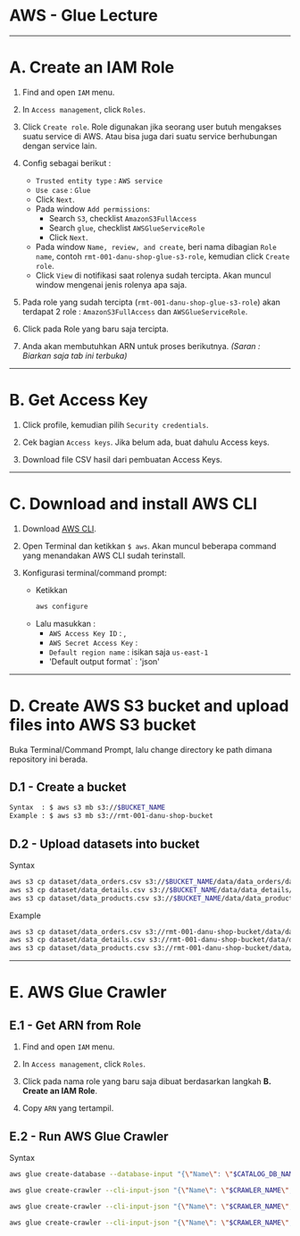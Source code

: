 # AWS - Glue Lecture

---
# A. Create an IAM Role
1. Find and open `IAM` menu.

2. In `Access management`, click `Roles`.

3. Click `Create role`. Role digunakan jika seorang user butuh mengakses suatu service di AWS. Atau bisa juga dari suatu service berhubungan dengan service lain.

4. Config sebagai berikut :
   * `Trusted entity type` : `AWS service`
   * `Use case` : `Glue`
   * Click `Next`.
   * Pada window `Add permissions`:
     + Search `S3`, checklist `AmazonS3FullAccess`
     + Search `glue`, checklist `AWSGlueServiceRole`
     + Click `Next`.
   * Pada window `Name, review, and create`, beri nama dibagian `Role name`, contoh `rmt-001-danu-shop-glue-s3-role`, kemudian click `Create role`.
   * Click `View` di notifikasi saat rolenya sudah tercipta. Akan muncul window mengenai jenis rolenya apa saja.

5. Pada role yang sudah tercipta (`rmt-001-danu-shop-glue-s3-role`) akan terdapat 2 role : `AmazonS3FullAccess` dan `AWSGlueServiceRole`.

6. Click pada Role yang baru saja tercipta.

7. Anda akan membutuhkan ARN untuk proses berikutnya. *(Saran : Biarkan saja tab ini terbuka)*

---
# B. Get Access Key
1. Click profile, kemudian pilih `Security credentials`.

2. Cek bagian `Access keys`. Jika belum ada, buat dahulu Access keys.

3. Download file CSV hasil dari pembuatan Access Keys.

---
# C. Download and install AWS CLI
1. Download [AWS CLI](https://aws.amazon.com/cli/).

2. Open Terminal dan ketikkan `$ aws`. Akan muncul beberapa command yang menandakan AWS CLI sudah terinstall.

3. Konfigurasi terminal/command prompt:
   * Ketikkan
     ```bash
     aws configure
     ```
   * Lalu masukkan :
     + `AWS Access Key ID` : <sesuai dengan >,
     + `AWS Secret Access Key` : <sesuai dengan >
     + `Default region name` : isikan saja `us-east-1`
     + 'Default output format` : 'json'

---
# D. Create AWS S3 bucket and upload files into AWS S3 bucket

Buka Terminal/Command Prompt, lalu change directory ke path dimana repository ini berada.

## D.1 - Create a bucket
```sh
Syntax  : $ aws s3 mb s3://$BUCKET_NAME
Example : $ aws s3 mb s3://rmt-001-danu-shop-bucket
```

## D.2 - Upload datasets into bucket
Syntax
```sh
aws s3 cp dataset/data_orders.csv s3://$BUCKET_NAME/data/data_orders/data_orders.csv 
aws s3 cp dataset/data_details.csv s3://$BUCKET_NAME/data/data_details/data_details.csv
aws s3 cp dataset/data_products.csv s3://$BUCKET_NAME/data/data_products/data_products.csv
```

Example
```sh
aws s3 cp dataset/data_orders.csv s3://rmt-001-danu-shop-bucket/data/data_orders/data_orders.csv 
aws s3 cp dataset/data_details.csv s3://rmt-001-danu-shop-bucket/data/data_details/data_details.csv
aws s3 cp dataset/data_products.csv s3://rmt-001-danu-shop-bucket/data/data_products/data_products.csv
```

---
# E. AWS Glue Crawler
## E.1 - Get ARN from Role
1. Find and open `IAM` menu.

2. In `Access management`, click `Roles`.

3. Click pada nama role yang baru saja dibuat berdasarkan langkah **B. Create an IAM Role**.

4. Copy `ARN` yang tertampil.

## E.2 - Run AWS Glue Crawler
Syntax
```sh
aws glue create-database --database-input "{\"Name\": \"$CATALOG_DB_NAME\"}"

aws glue create-crawler --cli-input-json "{\"Name\": \"$CRAWLER_NAME\", \"Role\": \"$YOUR_ARN\", \"DatabaseName\": \"$CATALOG_DB_NAME\", \"Targets\": {\"S3Targets\": [{\"Path\": \"s3://$BUCKET_NAME/data/data_orders/\"}]}}"

aws glue create-crawler --cli-input-json "{\"Name\": \"$CRAWLER_NAME\", \"Role\": \"$YOUR_ARN\", \"DatabaseName\": \"$CATALOG_DB_NAME\", \"Targets\": {\"S3Targets\": [{\"Path\": \"s3://$BUCKET_NAME/data/data_details/\"}]}}"

aws glue create-crawler --cli-input-json "{\"Name\": \"$CRAWLER_NAME\", \"Role\": \"$YOUR_ARN\", \"DatabaseName\": \"$CATALOG_DB_NAME\", \"Targets\": {\"S3Targets\": [{\"Path\": \"s3://$BUCKET_NAME/data/data_products/\"}]}}"

```
